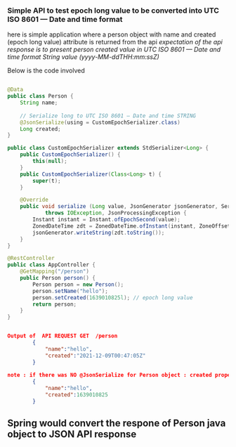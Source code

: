 ### Simple API to test epoch long value to be converted into UTC ISO 8601 — Date and time format

here is simple application where a person object with name and created (epoch long value) attribute is returned from the api
_expectation of the api response is to present person created value in UTC ISO 8601 — Date and time format String value (yyyy-MM-ddTHH:mm:ssZ)_ 

Below is the code involved


```java

@Data
public class Person {
    String name;
    
    // Serialize long to UTC ISO 8601 — Date and time STRING
    @JsonSerialize(using = CustomEpochSerializer.class)
    Long created;
}

public class CustomEpochSerializer extends StdSerializer<Long> {
    public CustomEpochSerializer() {
        this(null);
    }
    public CustomEpochSerializer(Class<Long> t) {
        super(t);
    }

    @Override
    public void serialize (Long value, JsonGenerator jsonGenerator, SerializerProvider arg)
            throws IOException, JsonProcessingException {
        Instant instant = Instant.ofEpochSecond(value);
        ZonedDateTime zdt = ZonedDateTime.ofInstant(instant, ZoneOffset.UTC);
        jsonGenerator.writeString(zdt.toString());
    }
}

@RestController
public class AppController {
    @GetMapping("/person")
    public Person person() {
        Person person = new Person();
        person.setName("hello");
        person.setCreated(1639010825l); // epoch long value
        return person;
    }
}
```

```json

Output of  API REQUEST GET  /person
        {   
            "name":"hello",
            "created":"2021-12-09T00:47:05Z"
        }
        
note : if there was NO @JsonSerialize for Person object : created property then long value will be returned as-is
        {
            "name":"hello",
            "created":1639010825
        }
```
## Spring would convert the respone of Person java object to JSON API response




